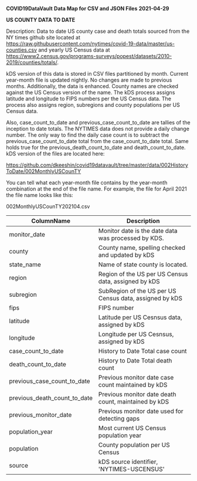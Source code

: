 __COVID19DataVault__
__Data Map for CSV and JSON Files__
__2021-04-29__

__US COUNTY DATA TO DATE__

Description:  Data to date US county case and death totals sourced from the NY times github site located at https://raw.githubusercontent.com/nytimes/covid-19-data/master/us-counties.csv and yearly US Census data at  https://www2.census.gov/programs-surveys/popest/datasets/2010-2019/counties/totals/. 

kDS version of this data is stored in CSV files partitioned by month. Current year-month file is updated nightly. No changes are made to previous months.  Additionally,  the data is enhanced.  County names are checked against the US Census version of the name.  The kDS process assigns latitude and longitude to FIPS numbers per the US Census data.  The process also assigns region, subregions and county populations per US Census data. 

Also, case_count_to_date and previous_case_count_to_date are tallies of the inception to date totals. The NYTIMES data does not provide a daily change number.  The only way to find the daily case count is to subtract the previous_case_count_to_date total from the case_count_to_date total.  Same holds true for the previous_death_count_to_date and death_count_to_date. kDS version of the files are located here:

https://github.com/dkeeshin/covid19datavault/tree/master/data/002HistoryToDate/002MonthlyUSCounTY

You can tell what each year-month file contains by the year-month combination at the end of the file name.  For example,  the file for April 2021 the file name looks like this: 

002MonthlyUSCounTY202104.csv



| ColumnName | Description |
| ---------- | ----------- |
| monitor_date | Monitor date is the date data was processed by KDS. |
| county | County name, spelling checked and updated by kDS |  
| state_name| Name of state county is located. |
| region | Region of the US per US Census data, assigned by kDS |
| subregion | SubRegion of the US per US Census data, assigned by kDS |
| fips | FIPS number |
| latitude | Latitude per US Cesnsus data, assigned by kDS |
| longitude | Longitude per US Cesnsus, assigned by kDS |
| case_count_to_date | History to Date Total case count |
| death_count_to_date | History to Date Total death count |
| previous_case_count_to_date | Previous monitor date case count maintained by kDS |
| previous_death_count_to_date | Previous monitor date death count, maintained by kDS |
| previous_monitor_date | Previous monitor date used for detecting gaps |
| population_year | Most current US Census population year |
| population | County population per US Census |
| source | kDS source identifier, 'NYTIMES-USCENSUS' |